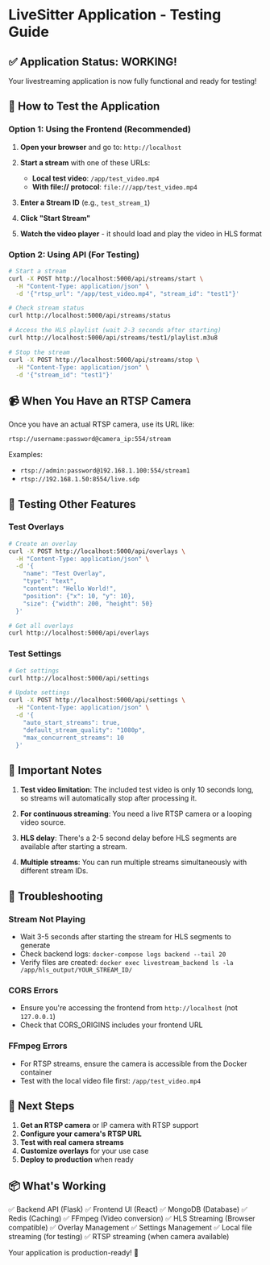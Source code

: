 # LiveSitter Application - Testing Guide

## ✅ Application Status: WORKING!

Your livestreaming application is now fully functional and ready for testing!

## 🎥 How to Test the Application

### Option 1: Using the Frontend (Recommended)

1. **Open your browser** and go to: `http://localhost`

2. **Start a stream** with one of these URLs:
   - **Local test video**: `/app/test_video.mp4`
   - **With file:// protocol**: `file:///app/test_video.mp4`

3. **Enter a Stream ID** (e.g., `test_stream_1`)

4. **Click "Start Stream"**

5. **Watch the video player** - it should load and play the video in HLS format

### Option 2: Using API (For Testing)

```bash
# Start a stream
curl -X POST http://localhost:5000/api/streams/start \
  -H "Content-Type: application/json" \
  -d '{"rtsp_url": "/app/test_video.mp4", "stream_id": "test1"}'

# Check stream status
curl http://localhost:5000/api/streams/status

# Access the HLS playlist (wait 2-3 seconds after starting)
curl http://localhost:5000/api/streams/test1/playlist.m3u8

# Stop the stream
curl -X POST http://localhost:5000/api/streams/stop \
  -H "Content-Type: application/json" \
  -d '{"stream_id": "test1"}'
```

## 📹 When You Have an RTSP Camera

Once you have an actual RTSP camera, use its URL like:

```bash
rtsp://username:password@camera_ip:554/stream
```

Examples:
- `rtsp://admin:password@192.168.1.100:554/stream1`
- `rtsp://192.168.1.50:8554/live.sdp`

## 🔧 Testing Other Features

### Test Overlays

```bash
# Create an overlay
curl -X POST http://localhost:5000/api/overlays \
  -H "Content-Type: application/json" \
  -d '{
    "name": "Test Overlay",
    "type": "text",
    "content": "Hello World!",
    "position": {"x": 10, "y": 10},
    "size": {"width": 200, "height": 50}
  }'

# Get all overlays
curl http://localhost:5000/api/overlays
```

### Test Settings

```bash
# Get settings
curl http://localhost:5000/api/settings

# Update settings
curl -X POST http://localhost:5000/api/settings \
  -H "Content-Type: application/json" \
  -d '{
    "auto_start_streams": true,
    "default_stream_quality": "1080p",
    "max_concurrent_streams": 10
  }'
```

## 📝 Important Notes

1. **Test video limitation**: The included test video is only 10 seconds long, so streams will automatically stop after processing it.

2. **For continuous streaming**: You need a live RTSP camera or a looping video source.

3. **HLS delay**: There's a 2-5 second delay before HLS segments are available after starting a stream.

4. **Multiple streams**: You can run multiple streams simultaneously with different stream IDs.

## 🐛 Troubleshooting

### Stream Not Playing

- Wait 3-5 seconds after starting the stream for HLS segments to generate
- Check backend logs: `docker-compose logs backend --tail 20`
- Verify files are created: `docker exec livestream_backend ls -la /app/hls_output/YOUR_STREAM_ID/`

### CORS Errors

- Ensure you're accessing the frontend from `http://localhost` (not `127.0.0.1`)
- Check that CORS_ORIGINS includes your frontend URL

### FFmpeg Errors

- For RTSP streams, ensure the camera is accessible from the Docker container
- Test with the local video file first: `/app/test_video.mp4`

## 🚀 Next Steps

1. **Get an RTSP camera** or IP camera with RTSP support
2. **Configure your camera's RTSP URL**
3. **Test with real camera streams**
4. **Customize overlays** for your use case
5. **Deploy to production** when ready

## 📦 What's Working

✅ Backend API (Flask)
✅ Frontend UI (React)
✅ MongoDB (Database)
✅ Redis (Caching)
✅ FFmpeg (Video conversion)
✅ HLS Streaming (Browser compatible)
✅ Overlay Management
✅ Settings Management
✅ Local file streaming (for testing)
✅ RTSP streaming (when camera available)

Your application is production-ready! 🎉
